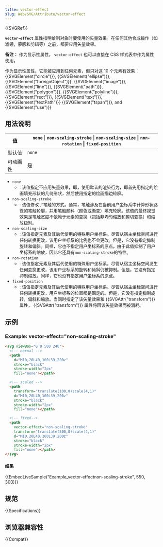 ```yaml
---
title: vector-effect
slug: Web/SVG/Attribute/vector-effect
---
```


{{SVGRef}}

**`vector-effect`** 属性指明绘制对象时要使用的矢量效果。在任何其他合成操作（如滤镜，蒙版和剪辑等）之前，都要应用矢量效果。

**备注：** 作为显示性属性， `vector-effect` 也可以直接在 CSS 样式表中作为属性使用。

作为显示性属性，它能被应用到任何元素，但只对这 10 个元素有效果：{{SVGElement("circle")}}, {{SVGElement("ellipse")}}, {{SVGElement("foreignObject")}}, {{SVGElement("image")}}, {{SVGElement("line")}}, {{SVGElement("path")}}, {{SVGElement("polygon")}}, {{SVGElement("polyline")}}, {{SVGElement("rect")}}, {{SVGElement("text")}}, {{SVGElement("textPath")}} {{SVGElement("tspan")}}, and {{SVGElement("use")}}

## 用法说明

| 值       | `none` \| `non-scaling-stroke` \| `non-scaling-size` \| `non-rotation` \| `fixed-position` |
| -------- | ------------------------------------------------------------------------------------------ |
| 默认值   | `none`                                                                                     |
| 可动画性 | 是                                                                                         |

- `none`
  - : 该值指定不应用矢量效果，即，使用默认的渲染行为，即首先用指定的绘画填充形状的几何形状，然后使用指定的绘画描边轮廓。
- `non-scaling-stroke`
  - : 该值修改了笔触的方式。通常，笔触涉及在当前用户坐标系中计算形状路径的笔触轮廓，并用笔触颜料（颜色或渐变）填充轮廓。该值的最终视觉效果是笔触宽度不依赖于元素的变换（包括非均匀缩放和剪切变换）和缩放级别。
- `non-scaling-size`
  - : 该值指定元素及其后代使用的特殊用户坐标系。尽管从宿主坐标空间进行任何转换更改，该用户坐标系的比例也不会更改。但是，它没有指定抑制旋转和偏斜。同样，它也不指定用户坐标系的原点。由于此值抑制了用户坐标系的缩放，因此它还具有`non-scaling-stroke`的特性。
- `non-rotation`
  - : 该值指定元素及其后代使用的特殊用户坐标系。尽管从宿主坐标空间发生任何变换更改，该用户坐标系的旋转和倾斜仍被抑制。但是，它没有指定抑制缩放。同样，它也没有指定用户坐标系的原点。
- `fixed-position`
  - : 该值指定元素及其后代使用的特殊用户坐标系。尽管从宿主坐标空间进行任何转换更改，用户坐标系的位置都是固定的。但是，它没有指定抑制旋转，偏斜和缩放。当同时指定了该矢量效果和 {{SVGAttr("transform")}} 属性， {{SVGAttr("transform")}} 属性将因该矢量效果而被消耗。

## 示例

### Example: vector-effect="non-scaling-stroke"

```html
<svg viewBox="0 0 500 240">
  <!-- normal -->
  <path
    d="M10,20L40,100L39,200z"
    stroke="black"
    stroke-width="2px"
    fill="none"></path>

  <!-- scaled -->
  <path
    transform="translate(100,0)scale(4,1)"
    d="M10,20L40,100L39,200z"
    stroke="black"
    stroke-width="2px"
    fill="none"></path>

  <!-- fixed-->
  <path
    vector-effect="non-scaling-stroke"
    transform="translate(300,0)scale(4,1)"
    d="M10,20L40,100L39,200z"
    stroke="black"
    stroke-width="2px"
    fill="none"></path>
</svg>
```

#### 结果

{{EmbedLiveSample("Example_vector-effectnon-scaling-stroke", 550, 300)}}

## 规范

{{Specifications}}

## 浏览器兼容性

{{Compat}}
